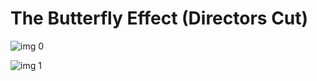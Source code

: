 # The Butterfly Effect (Directors Cut)

![img 0](https://i.imgur.com/VZdbeFH.jpg)

![img 1](https://i.imgur.com/4SHChTP.jpg)

